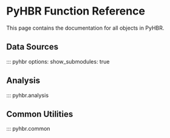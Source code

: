 # PyHBR Function Reference

This page contains the documentation for all objects in PyHBR.

## Data Sources

::: pyhbr
    options:
        show_submodules: true

## Analysis

::: pyhbr.analysis

## Common Utilities

::: pyhbr.common

